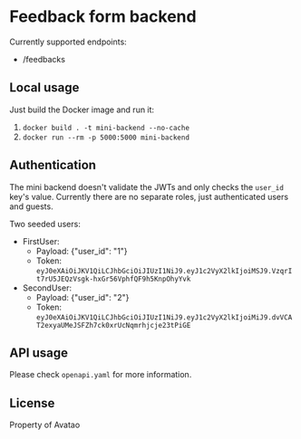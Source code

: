 # Feedback form backend
Currently supported endpoints:
- /feedbacks

## Local usage
Just build the Docker image and run it:
1.  `docker build . -t mini-backend --no-cache`
2.  `docker run --rm -p 5000:5000 mini-backend`

## Authentication
The mini backend doesn't validate the JWTs and only checks the `user_id` key's value. Currently there are no separate roles, just authenticated users and guests.

Two seeded users:
- FirstUser:
  * Payload: {"user_id": "1"}
  * Token: `eyJ0eXAiOiJKV1QiLCJhbGciOiJIUzI1NiJ9.eyJ1c2VyX2lkIjoiMSJ9.VzqrIt7rU5JEQzVsgk-hxGr56VphfQF9h5KnpOhyYvk`
- SecondUser:
  * Payload: {"user_id": "2"}
  * Token: `eyJ0eXAiOiJKV1QiLCJhbGciOiJIUzI1NiJ9.eyJ1c2VyX2lkIjoiMiJ9.dvVCAT2exyaUMeJSFZh7ck0xrUcNqmrhjcje23tPiGE`

## API usage
Please check `openapi.yaml` for more information.

## License
Property of Avatao
